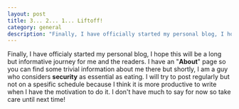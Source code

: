 ```yaml
---
layout: post
title: 3... 2... 1... Liftoff!
category: general
description: "Finally, I have officially started my personal blog, I hope this will be a long but informative journey."
---
```

Finally, I have officialy started my personal blog, I hope this will be a long but informative journey for me and the readers. I have an "**About**" page so you can find some trivial information about me there but shortly, I am a guy who considers **security** as essential as eating. I will try to post regularly but not on a spesific schedule because I think it is more productive to write when I have the motivation to do it. I don't have much to say for now so take care until next time!

